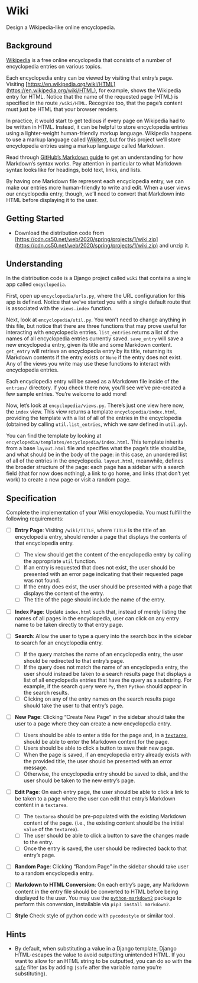 # Wiki

Design a Wikipedia-like online encyclopedia.

## Background

[Wikipedia](https://www.wikipedia.org/) is a free online encyclopedia that consists of a number of encyclopedia entries on various topics.

Each encyclopedia entry can be viewed by visiting that entry’s page. Visiting [https://en.wikipedia.org/wiki/HTML](https://en.wikipedia.org/wiki/HTML), for example, shows the Wikipedia entry for HTML. Notice that the name of the requested page (HTML) is specified in the route `/wiki/HTML`. Recognize too, that the page’s content must just be HTML that your browser renders.

In practice, it would start to get tedious if every page on Wikipedia had to be written in HTML. Instead, it can be helpful to store encyclopedia entries using a lighter-weight human-friendly markup language. Wikipedia happens to use a markup language called [Wikitext](https://en.wikipedia.org/wiki/Help:Wikitext), but for this project we’ll store encyclopedia entries using a markup language called Markdown.

Read through [GitHub’s Markdown guide](https://help.github.com/en/github/writing-on-github/basic-writing-and-formatting-syntax) to get an understanding for how Markdown’s syntax works. Pay attention in particular to what Markdown syntax looks like for headings, bold text, links, and lists.

By having one Markdown file represent each encyclopedia entry, we can make our entries more human-friendly to write and edit. When a user views our encyclopedia entry, though, we’ll need to convert that Markdown into HTML before displaying it to the user.

## Getting Started

*   Download the distribution code from [https://cdn.cs50.net/web/2020/spring/projects/1/wiki.zip](https://cdn.cs50.net/web/2020/spring/projects/1/wiki.zip) and unzip it.

## Understanding

In the distribution code is a Django project called `wiki` that contains a single app called `encyclopedia`.

First, open up `encyclopedia/urls.py`, where the URL configuration for this app is defined. Notice that we’ve started you with a single default route that is associated with the `views.index` function.

Next, look at `encyclopedia/util.py`. You won’t need to change anything in this file, but notice that there are three functions that may prove useful for interacting with encyclopedia entries. `list_entries` returns a list of the names of all encyclopedia entries currently saved. `save_entry` will save a new encyclopedia entry, given its title and some Markdown content. `get_entry` will retrieve an encyclopedia entry by its title, returning its Markdown contents if the entry exists or `None` if the entry does not exist. Any of the views you write may use these functions to interact with encyclopedia entries.

Each encyclopedia entry will be saved as a Markdown file inside of the `entries/` directory. If you check there now, you’ll see we’ve pre-created a few sample entries. You’re welcome to add more!

Now, let’s look at `encyclopedia/views.py`. There’s just one view here now, the `index` view. This view returns a template `encyclopedia/index.html`, providing the template with a list of all of the entries in the encyclopedia (obtained by calling `util.list_entries`, which we saw defined in `util.py`).

You can find the template by looking at `encyclopedia/templates/encyclopedia/index.html`. This template inherits from a base `layout.html` file and specifies what the page’s title should be, and what should be in the body of the page: in this case, an unordered list of all of the entries in the encyclopedia. `layout.html`, meanwhile, defines the broader structure of the page: each page has a sidebar with a search field (that for now does nothing), a link to go home, and links (that don’t yet work) to create a new page or visit a random page.

## Specification

Complete the implementation of your Wiki encyclopedia. You must fulfill the following requirements:

- [ ]   **Entry Page**: Visiting `/wiki/TITLE`, where `TITLE` is the title of an encyclopedia entry, should render a page that displays the contents of that encyclopedia entry.
    - [ ]   The view should get the content of the encyclopedia entry by calling the appropriate `util` function.
    - [ ]   If an entry is requested that does not exist, the user should be presented with an error page indicating that their requested page was not found.
    - [ ]   If the entry does exist, the user should be presented with a page that displays the content of the entry. 
    - [ ]   The title of the page should include the name of the entry.
- [ ]   **Index Page**: Update `index.html` such that, instead of merely listing the names of all pages in the encyclopedia, user can click on any entry name to be taken directly to that entry page.
- [ ]   **Search**: Allow the user to type a query into the search box in the sidebar to search for an encyclopedia entry.
    - [ ]   If the query matches the name of an encyclopedia entry, the user should be redirected to that entry’s page.
    - [ ]   If the query does not match the name of an encyclopedia entry, the user should instead be taken to a search results page that displays a list of all encyclopedia entries that have the query as a substring. For example, if the search query were `Py`, then `Python` should appear in the search results.
    - [ ]   Clicking on any of the entry names on the search results page should take the user to that entry’s page.
- [ ]   **New Page**: Clicking “Create New Page” in the sidebar should take the user to a page where they can create a new encyclopedia entry.
    - [ ]   Users should be able to enter a title for the page and, in a [`textarea`](https://www.w3schools.com/tags/tag_textarea.asp), should be able to enter the Markdown content for the page.
    - [ ]   Users should be able to click a button to save their new page.
    - [ ]   When the page is saved, if an encyclopedia entry already exists with the provided title, the user should be presented with an error message.
    - [ ]   Otherwise, the encyclopedia entry should be saved to disk, and the user should be taken to the new entry’s page.
- [ ]   **Edit Page**: On each entry page, the user should be able to click a link to be taken to a page where the user can edit that entry’s Markdown content in a `textarea`.
    - [ ]   The `textarea` should be pre-populated with the existing Markdown content of the page. (i.e., the existing content should be the initial `value` of the `textarea`).
    - [ ]   The user should be able to click a button to save the changes made to the entry.
    - [ ]   Once the entry is saved, the user should be redirected back to that entry’s page.
- [ ]   **Random Page**: Clicking “Random Page” in the sidebar should take user to a random encyclopedia entry.
- [ ]   **Markdown to HTML Conversion**: On each entry’s page, any Markdown content in the entry file should be converted to HTML before being displayed to the user. You may use the [`python-markdown2`](https://github.com/trentm/python-markdown2) package to perform this conversion, installable via `pip3 install markdown2`.
- [ ] **Style** Check style of python code with `pycodestyle` or similar tool.
  

## Hints

*   By default, when substituting a value in a Django template, Django HTML-escapes the value to avoid outputting unintended HTML. If you want to allow for an HTML string to be outputted, you can do so with the [`safe`](https://docs.djangoproject.com/en/3.0/ref/templates/builtins/#safe) filter (as by adding `|safe` after the variable name you’re substituting).